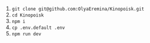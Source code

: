 1. `git clone git@github.com:OlyaEremina/Kinopoisk.git`
2. `cd Kinopoisk`
3. `npm i`
4. `cp .env.default .env`
5. `npm run dev`
